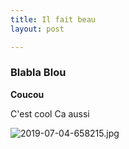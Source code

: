 ```yaml
---
title: Il fait beau
layout: post

---
```

### Blabla Blou
<b> Coucou </b>

C'est cool
Ca aussi


![2019-07-04-658215.jpg](https://evayse.github.io/my_name_is_marcel//assets/2019-07-04-658215.jpg)

